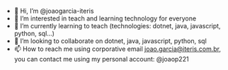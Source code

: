 - 👋 Hi, I’m @joaogarcia-iteris
- 👀 I’m interested in teach and learning technology for everyone
- 🌱 I’m currently learning to teach (technologies: dotnet, java, javascript, python, sql...)
- 💞️ I’m looking to collaborate on dotnet, java, javascript, python, sql
- 📫 How to reach me using corporative email [joao.garcia@iteris.com.br](mailto:joao.garcia@iteris.com.br), you can contact me using my personal account: @joaop221

<!---
joaogarcia-iteris/joaogarcia-iteris is a ✨ special ✨ repository because its `README.md` (this file) appears on your GitHub profile.
You can click the Preview link to take a look at your changes.
--->
